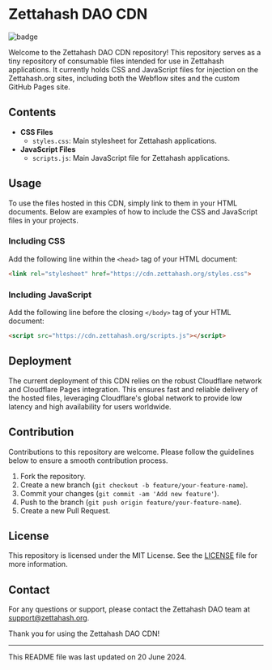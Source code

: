 
# Zettahash DAO CDN

![badge](https://img.shields.io/badge/Current_Deployment_Environment-Couudflare-orange)


Welcome to the Zettahash DAO CDN repository! This repository serves as a tiny repository of consumable files intended for use in Zettahash applications. It currently holds CSS and JavaScript files for injection on the Zettahash.org sites, including both the Webflow sites and the custom GitHub Pages site.

## Contents

- **CSS Files**
  - `styles.css`: Main stylesheet for Zettahash applications.
- **JavaScript Files**
  - `scripts.js`: Main JavaScript file for Zettahash applications.

## Usage

To use the files hosted in this CDN, simply link to them in your HTML documents. Below are examples of how to include the CSS and JavaScript files in your projects.

### Including CSS

Add the following line within the `<head>` tag of your HTML document:

```html
<link rel="stylesheet" href="https://cdn.zettahash.org/styles.css">
```

### Including JavaScript

Add the following line before the closing `</body>` tag of your HTML document:

```html
<script src="https://cdn.zettahash.org/scripts.js"></script>
```

## Deployment

The current deployment of this CDN relies on the robust Cloudflare network and Cloudflare Pages integration. This ensures fast and reliable delivery of the hosted files, leveraging Cloudflare's global network to provide low latency and high availability for users worldwide. 

## Contribution

Contributions to this repository are welcome. Please follow the guidelines below to ensure a smooth contribution process.

1. Fork the repository.
2. Create a new branch (`git checkout -b feature/your-feature-name`).
3. Commit your changes (`git commit -am 'Add new feature'`).
4. Push to the branch (`git push origin feature/your-feature-name`).
5. Create a new Pull Request.

## License

This repository is licensed under the MIT License. See the [LICENSE](LICENSE) file for more information.

## Contact

For any questions or support, please contact the Zettahash DAO team at [support@zettahash.org](mailto:support@zettahash.org).

Thank you for using the Zettahash DAO CDN!

---

This README file was last updated on 20 June 2024.

